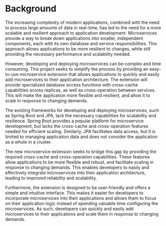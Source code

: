 # Background
The increasing complexity of modern applications, combined with the need to process large amounts of data in real-time, has led to the need for a more scalable and resilient approach to application development. Microservices provide a way to break down applications into smaller, independent components, each with its own database and service responsibilities. This approach allows applications to be more resilient to changes, while still providing the necessary performance and scalability needed.

However, developing and deploying microservices can be complex and time consuming. This project seeks to simplify the process by providing an easy-to-use microservice extension that allows applications to quickly and easily add microservices to their application architecture. The extension will provide specialized database access functions with cross-cache capabilities across replicas, as well as cross-operation between services. This will make the application more flexible and resilient, and allow it to scale in response to changing demands.

The existing frameworks for developing and deploying microservices, such as Spring Boot and JPA, lack the necessary capabilities for scalability and resilience. Spring Boot provides a popular platform for microservice development, but lacks the cross-cache and cross-operation features needed for efficient scaling. Similarly, JPA facilitates data access, but it is limited to managing application data and does not consider the application as a whole in a cluster. 

The new microservice extension seeks to bridge this gap by providing the required cross-cache and cross-operation capabilities. These features allow applications to be more flexible and robust, and facilitate scaling in response to changing demands. This enables developers to easily and effectively integrate microservices into their application architecture, leading to improved reliability and scalability.

Furthermore, the extension is designed to be user-friendly and offers a simple and intuitive interface. This makes it easier for developers to incorporate microservices into their applications and allows them to focus on their application logic instead of spending valuable time configuring the microservices. As such, developers can quickly and easily add microservices to their applications and scale them in response to changing demands.

